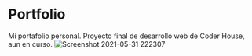 # Portfolio
Mi portafolio personal.
Proyecto final de desarrollo web de Coder House, aun en curso.
![Screenshot 2021-05-31 222307](https://user-images.githubusercontent.com/81161385/120254659-b557a100-c260-11eb-8cd9-9f7543793d4b.jpg)

